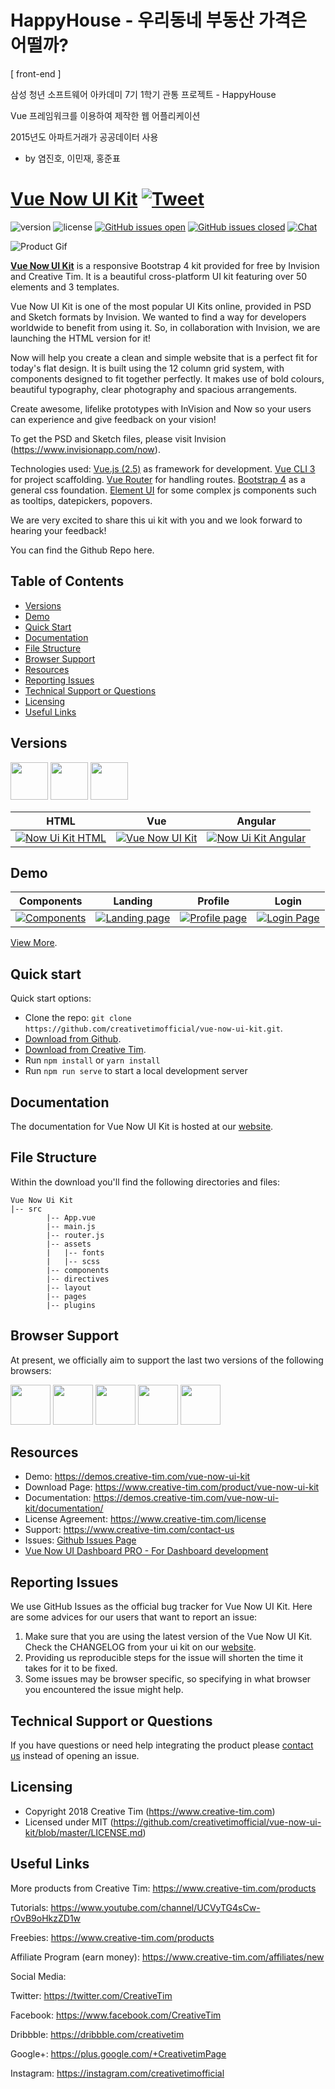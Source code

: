 # HappyHouse - 우리동네 부동산 가격은 어떨까?

[ front-end ]

삼성 청년 소프트웨어 아카데미 7기 1학기 관통 프로젝트 - HappyHouse

Vue 프레임워크를 이용하여 제작한 웹 어플리케이션

2015년도 아파트거래가 공공데이터 사용

- by 염진호, 이민재, 홍준표

# [Vue Now UI Kit](https://demos.creative-tim.com/vue-now-ui-kit) [![Tweet](https://img.shields.io/twitter/url/http/shields.io.svg?style=social&logo=twitter)](https://twitter.com/intent/tweet?text=Vue%20Now%20UI%20Kit,%20a%20free%20Vue.js%20Bootstrap%204%20UI%20Kit%20%E2%9D%A4%EF%B8%8Fhttps://bit.ly/2OLFzVl%20%23bootstrap%20%23vue.js%20%23design%20%23developers%20%23freebie%20%20via%20%40CreativeTim&source=webclient)

![version](https://img.shields.io/badge/version-1.0.0-blue.svg) ![license](https://img.shields.io/badge/license-MIT-blue.svg) [![GitHub issues open](https://img.shields.io/github/issues/creativetimofficial/vue-now-ui-kit.svg?maxAge=22000)]() [![GitHub issues closed](https://img.shields.io/github/issues-closed-raw/creativetimofficial/vue-now-ui-kit.svg?maxAge=22000)]() [![Chat](https://img.shields.io/badge/chat-on%20discord-7289da.svg)](https://discord.gg/E4aHAQy)

![Product Gif](src/assets/github/product.gif)

**[Vue Now UI Kit](http://demos.creative-tim.com/vue-now-ui-kit)** is a responsive Bootstrap 4 kit provided for free by Invision and Creative Tim. It is a beautiful cross-platform UI kit featuring over 50 elements and 3 templates.

Vue Now UI Kit is one of the most popular UI Kits online, provided in PSD and Sketch formats by Invision. We wanted to find a way for developers worldwide to benefit from using it. So, in collaboration with Invision, we are launching the HTML version for it!

Now will help you create a clean and simple website that is a perfect fit for today's flat design. It is built using the 12 column grid system, with components designed to fit together perfectly. It makes use of bold colours, beautiful typography, clear photography and spacious arrangements.

Create awesome, lifelike prototypes with InVision and Now so your users can experience and give feedback on your vision!

To get the PSD and Sketch files, please visit Invision (https://www.invisionapp.com/now).

Technologies used:
[Vue.js (2.5)](https://vuejs.org/) as framework for development.
[Vue CLI 3](https://github.com/vuejs/vue-cli) for project scaffolding.
[Vue Router](https://router.vuejs.org/) for handling routes.
[Bootstrap 4](https://getbootstrap.com/docs/4.0/getting-started/introduction/) as a general css foundation.
[Element UI](http://element.eleme.io/#/en-US/component/installation) for some complex js components such as tooltips, datepickers, popovers.

We are very excited to share this ui kit with you and we look forward to hearing your feedback!

You can find the Github Repo here.

## Table of Contents

- [Versions](#versions)
- [Demo](#demo)
- [Quick Start](#quick-start)
- [Documentation](#documentation)
- [File Structure](#file-structure)
- [Browser Support](#browser-support)
- [Resources](#resources)
- [Reporting Issues](#reporting-issues)
- [Technical Support or Questions](#technical-support-or-questions)
- [Licensing](#licensing)
- [Useful Links](#useful-links)

## Versions

[<img src="src/assets/github/html.png" width="60" height="60" />](https://www.creative-tim.com/product/now-ui-kit)
[<img src="src/assets/github/vuejs.png" width="60" height="60" />](https://www.creative-tim.com/product/vue-now-ui-kit)
[<img src="src/assets/github/angular.png" width="60" height="60" />](https://www.creative-tim.com/product/now-ui-kit-angular)

| HTML                                                                                                                                                                     | Vue                                                                                                                                                                              | Angular                                                                                                                                                                                     |
| ------------------------------------------------------------------------------------------------------------------------------------------------------------------------ | -------------------------------------------------------------------------------------------------------------------------------------------------------------------------------- | ------------------------------------------------------------------------------------------------------------------------------------------------------------------------------------------- |
| [![Now Ui Kit HTML](https://s3.amazonaws.com/creativetim_bucket/products/56/original/opt_nuk_thumbnail.jpg?1494946669)](https://www.creative-tim.com/product/now-ui-kit) | [![Vue Now UI Kit ](https://s3.amazonaws.com/creativetim_bucket/products/94/original/opt_nuk_vue_thumbnail.jpg?1534755580)](https://www.creative-tim.com/product/vue-now-ui-kit) | [![Now Ui Kit Angular](https://s3.amazonaws.com/creativetim_bucket/products/77/original/opt_nuk_angular_thumbnail.jpg?1520507715)](https://www.creative-tim.com/product/now-ui-kit-angular) |

## Demo

| Components                                                                                          | Landing                                                                                                   | Profile                                                                                                    | Login                                                                                               |
| --------------------------------------------------------------------------------------------------- | --------------------------------------------------------------------------------------------------------- | ---------------------------------------------------------------------------------------------------------- | --------------------------------------------------------------------------------------------------- |
| [![Components](src/assets/github/components.png)](https://demos.creative-tim.com/vue-now-ui-kit/#/) | [![Landing page](src/assets/github/landing.png)](https://demos.creative-tim.com/vue-now-ui-kit/#/landing) | [![Profile page ](src/assets/github/profile.png)](https://demos.creative-tim.com/vue-now-ui-kit/#/profile) | [![Login Page](src/assets/github/login.png)](https://demos.creative-tim.com/vue-now-ui-kit/#/login) |

[View More](https://demos.creative-tim.com/vue-now-ui-kit).

## Quick start

Quick start options:

- Clone the repo: `git clone https://github.com/creativetimofficial/vue-now-ui-kit.git`.
- [Download from Github](https://github.com/creativetimofficial/vue-now-ui-kit/archive/master.zip).
- [Download from Creative Tim](https://www.creative-tim.com/product/vue-now-ui-kit).
- Run `npm install` or `yarn install`
- Run `npm run serve` to start a local development server

## Documentation

The documentation for Vue Now UI Kit is hosted at our [website](https://demos.creative-tim.com/vue-now-ui-kit/documentation/).

## File Structure

Within the download you'll find the following directories and files:

```
Vue Now Ui Kit
|-- src
        |-- App.vue
        |-- main.js
        |-- router.js
        |-- assets
        |   |-- fonts
        |   |-- scss
        |-- components
        |-- directives
        |-- layout
        |-- pages
        |-- plugins
```

## Browser Support

At present, we officially aim to support the last two versions of the following browsers:

<img src="src/assets/github/chrome.png" width="64" height="64"> <img src="src/assets/github/firefox.png" width="64" height="64"> <img src="src/assets/github/edge.png" width="64" height="64"> <img src="src/assets/github/safari.png" width="64" height="64"> <img src="src/assets/github/opera.png" width="64" height="64">

## Resources

- Demo: https://demos.creative-tim.com/vue-now-ui-kit
- Download Page: https://www.creative-tim.com/product/vue-now-ui-kit
- Documentation: https://demos.creative-tim.com/vue-now-ui-kit/documentation/
- License Agreement: https://www.creative-tim.com/license
- Support: https://www.creative-tim.com/contact-us
- Issues: [Github Issues Page](https://github.com/creativetimofficial/vue-now-ui-kit/issues)
- [Vue Now UI Dashboard PRO - For Dashboard development](https://www.creative-tim.com/product/vue-now-ui-dashboard-pro?ref=github-vue-nud-free)

## Reporting Issues

We use GitHub Issues as the official bug tracker for Vue Now UI Kit. Here are some advices for our users that want to report an issue:

1. Make sure that you are using the latest version of the Vue Now UI Kit. Check the CHANGELOG from your ui kit on our [website](https://www.creative-tim.com/).
2. Providing us reproducible steps for the issue will shorten the time it takes for it to be fixed.
3. Some issues may be browser specific, so specifying in what browser you encountered the issue might help.

## Technical Support or Questions

If you have questions or need help integrating the product please [contact us](https://www.creative-tim.com/contact-us) instead of opening an issue.

## Licensing

- Copyright 2018 Creative Tim (https://www.creative-tim.com)
- Licensed under MIT (https://github.com/creativetimofficial/vue-now-ui-kit/blob/master/LICENSE.md)

## Useful Links

More products from Creative Tim: <https://www.creative-tim.com/products>

Tutorials: <https://www.youtube.com/channel/UCVyTG4sCw-rOvB9oHkzZD1w>

Freebies: <https://www.creative-tim.com/products>

Affiliate Program (earn money): <https://www.creative-tim.com/affiliates/new>

Social Media:

Twitter: <https://twitter.com/CreativeTim>

Facebook: <https://www.facebook.com/CreativeTim>

Dribbble: <https://dribbble.com/creativetim>

Google+: <https://plus.google.com/+CreativetimPage>

Instagram: <https://instagram.com/creativetimofficial>

